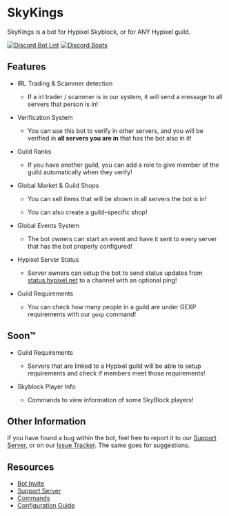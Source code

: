 # SkyKings
SkyKings is a bot for Hypixel Skyblock, or for ANY Hypixel guild.

[![Discord Bot List](https://discordbotlist.com/bots/skykings/widget)](https://discordbotlist.com/bots/skykings)
[![Discord Boats](https://discord.boats/api/widget/797974550834053203)](https://discord.boats/bot/797974550834053203)


## Features
- IRL Trading & Scammer detection
    
    - If a irl trader / scammer is in our system, it will send a message to all servers that person is in!
    
- Verification System

    - You can use this bot to verify in other servers, and you will be verified in **all servers you are in** that has the bot also in it!

- Guild Ranks

    - If you have another guild, you can add a role to give member of the guild automatically when they verify!

- Global Market & Guild Shops

    - You can sell items that will be shown in all servers the bot is in!
    
    - You can also create a guild-specific shop!

- Global Events System

    - The bot owners can start an event and have it sent to every server that has the bot properly configured!

- Hypixel Server Status

    - Server owners can setup the bot to send status updates from [status.hypixel.net](https://status.hypixel.net) to a channel with an optional ping!

- Guild Requirements

    - You can check how many people in a guild are under GEXP requirements with our `gexp` command!

## Soon™

- Guild Requirements

    - Servers that are linked to a Hypixel guild will be able to setup requirements and check if members meet those requirements!

- Skyblock Player Info

    - Commands to view information of some SkyBlock players!

## Other Information

If you have found a bug within the bot, feel free to report it to our [Support Server](https://discord.gg/XqUQBqTh27), or on our [Issue Tracker](https://github.com/plun1331/SkyKings/issues). The same goes for suggestions.

## Resources
- [Bot Invite](https://discord.com/oauth2/authorize?client_id=797974550834053203&scope=bot&permissions=402934848)
- [Support Server](https://discord.gg/XqUQBqTh27)
- [Commands](https://github.com/plun1331/SkyKings/blob/main/commands.md)
- [Configuration Guide](https://github.com/plun1331/SkyKings/blob/main/config.md)
